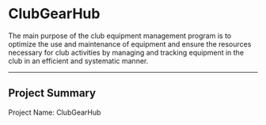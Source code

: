 # ClubGearHub
The main purpose of the club equipment management program is to optimize the use and maintenance of equipment and ensure the resources necessary for club activities by managing and tracking equipment in the club in an efficient and systematic manner.

---

## Project Summary
Project Name: ClubGearHub
